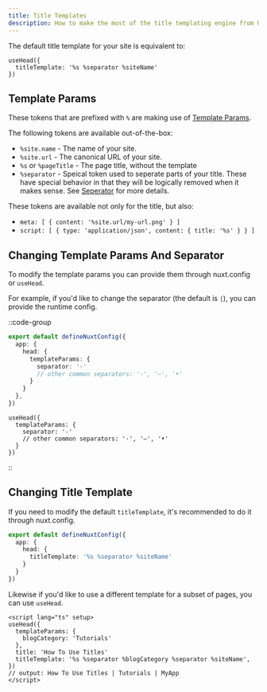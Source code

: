 ```yaml
---
title: Title Templates
description: How to make the most of the title templating engine from Unhead.
---
```


The default title template for your site is equivalent to:

```
useHead({
  titleTemplate: '%s %separator %siteName'
})
```

## Template Params

These tokens that are prefixed with `%` are making use of [Template Params](https://unhead.unjs.io/guides/template-params).

The following tokens are available out-of-the-box:
- `%site.name` - The name of your site.
- `%site.url` - The canonical URL of your site.
- `%s` or `%pageTitle` - The page title, without the template
- `%separator` - Speical token used to seperate parts of your title. These have special behavior in that
they will be logically removed when it makes sense. See [Seperator](https://unhead.unjs.io/guides/template-params) for more details.

These tokens are available not only for the title, but also:
- `meta: [ { content: '%site.url/my-url.png' } ]`
- `script: [ { type: 'application/json', content: { title: '%s' } } ]`

## Changing Template Params And Separator

To modify the template params you can provide them through nuxt.config or `useHead`.

For example, if you'd like to change the separator (the default is `|`), you can provide the runtime config.

::code-group

```ts [nuxt.config*]
export default defineNuxtConfig({
  app: {
    head: {
      templateParams: {
        separator: '-'
        // other common separators: '·', '—', '•'
      }
    }
  },
})
```

```vue [app.vue]
useHead({
  templateParams: {
    separator: '-'
    // other common separators: '·', '—', '•'
  }
})
```

::

## Changing Title Template

If you need to modify the default `titleTemplate`, it's recommended to do it through nuxt.config.

```ts [nuxt.config]
export default defineNuxtConfig({
  app: {
    head: {
      titleTemplate: '%s %separator %siteName'
    }
  }
})
```

Likewise if you'd like to use a different template for a subset of pages, you can use `useHead`.

```vue [pages/blog/tutorials/how-to-use-titles.vue]
<script lang="ts" setup>
useHead({
  templateParams: {
    blogCategory: 'Tutorials'
  },
  title: 'How To Use Titles'
  titleTemplate: '%s %separator %blogCategory %separator %siteName',
})
// output: How To Use Titles | Tutorials | MyApp
</script>
```

